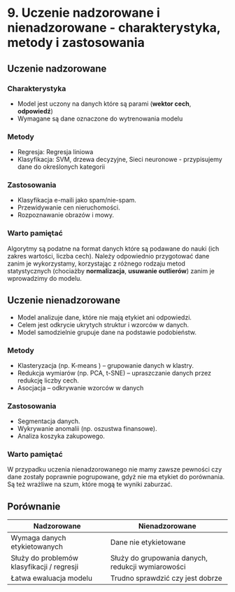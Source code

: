 # 9. Uczenie nadzorowane i nienadzorowane - charakterystyka, metody i zastosowania

## Uczenie nadzorowane

### Charakterystyka
- Model jest uczony na danych które są parami (**wektor cech**, **odpowiedź**)
- Wymagane są dane oznaczone do wytrenowania modelu

### Metody

- Regresja: Regresja liniowa
- Klasyfikacja: SVM, drzewa decyzyjne, Sieci neuronowe - przypisujemy dane do określonych kategorii

### Zastosowania

- Klasyfikacja e-maili jako spam/nie-spam.
- Przewidywanie cen nieruchomości.
- Rozpoznawanie obrazów i mowy.

### Warto pamiętać
Algorytmy są podatne na format danych które są podawane do nauki (ich zakres wartości, liczba cech). Należy odpowiednio przygotować dane zanim je wykorzystamy, korzystając z różnego rodzaju metod statystycznych (chociażby **normalizacja**, **usuwanie outlierów**) zanim je wprowadzimy do modelu.


## Uczenie nienadzorowane
- Model analizuje dane, które nie mają etykiet ani odpowiedzi.
- Celem jest odkrycie ukrytych struktur i wzorców w danych.
- Model samodzielnie grupuje dane na podstawie podobieństw.


### Metody
- Klasteryzacja (np. K-means ) – grupowanie danych w klastry.
- Redukcja wymiarów (np. PCA, t-SNE) – upraszczanie danych przez redukcję liczby cech.
- Asocjacja – odkrywanie wzorców w danych


### Zastosowania
- Segmentacja danych.
- Wykrywanie anomalii (np. oszustwa finansowe).
- Analiza koszyka zakupowego.

### Warto pamiętać
W przypadku uczenia nienadzorowanego nie mamy zawsze pewności czy dane zostały poprawnie pogrupowane, gdyż nie ma etykiet do porównania. Są też wrażliwe na szum, które mogą te wyniki zaburzać.


## Porównanie

|Nadzorowane| Nienadzorowane|
|---|---|
|Wymaga danych etykietowanych | Dane nie etykietowane|
|Służy do problemów klasyfikacji / regresji | Służy do grupowania danych, redukcji wymiarowości |
| Łatwa ewaluacja modelu | Trudno sprawdzić czy jest dobrze |